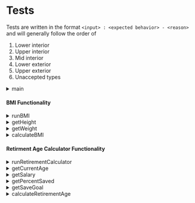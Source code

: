 # Tests

Tests are written in the format `<input> : <expected behavior> - <reason>` and will generally follow the order of 
1) Lower interior
2) Upper interior
3) Mid interior
4) Lower exterior
5) Upper exterior
6) Unaccepted types

<details>
<summary>main</summary>

- [ ] Enter 1 : run BMI function
- [ ] Enter 2 : run Retirement Estimator function
- [ ] Enter 0 : exit
- [ ] Enter 1.1 : error message
- [ ] Enter A : error message
- [ ] Enter 3 : error message

</details>

#### BMI Functionality

<details>
<summary>runBMI</summary>

- [ ] _ : output is formatted correctly

</details>

<details>
<summary>getHeight</summary>

`foot`:
- [ ] Enter 1 : accept input
- [ ] Enter 8 : accept input
- [ ] Enter 5 : accept input
- [ ] Enter 0 : error message - too low
- [ ] Enter 9 : error message - too high
- [ ] Enter 1.1 : error message - not a whole number
- [ ] Enter A : error message - not a whole number


`inch`:
- [ ] Enter 0 : accept input
- [ ] Enter 11.9 : accept input
- [ ] Enter 6 : accept input
- [ ] Enter -0.1 : error message - too low
- [ ] Enter 12 : error message - too high
- [ ] Enter A : error message - not a number

</details>

<details>
<summary>getWeight</summary>

- [ ] Enter 0.1 : accept input
- [ ] Enter 250 : accept input
- [ ] Enter 0 : error message - too low
- [ ] Enter A : error message - not a number

</details>

<details>
<summary>calculateBMI</summary>

- [ ] Enter Height(1,8) Weight(5.55) : 10 Underweight
- [ ] Enter Height(1,8) Weight(10.221) : 18.4 Underweight
- [ ] Enter Height(1,8) Weight(10.276) : 18.5 Normal Weight
- [ ] Enter Height(5,3) Weight(125) : 22.7 Normal Weight
- [ ] Enter Height(1,8) Weight(13.831) : 24.9 Normal Weight
- [ ] Enter Height(1,8) Weight(13.887) : 25.0 Overweight
- [ ] Enter Height(1,8) Weight(15.276) : 27.5 Overweight
- [ ] Enter Height(1,8) Weight(16.609) : 29.9 Overweight
- [ ] Enter Height(1,8) Weight(16.665) : 30.0 Obese
- [ ] Enter Height(1,8) Weight(22.22) : 40.0 Obese

</details>

#### Retirment Age Calculator Functionality

<details>
<summary>runRetirementCalculator</summary>

- [ ] _ : output is formatted correctly

</details>
<details>
<summary>getCurrentAge</summary>

- [ ] Enter 1 : accept input
- [ ] Enter 99 : accept input
- [ ] Enter 50 : accept input
- [ ] Enter 0 : error message - too low
- [ ] Enter 100 : error message - too high
- [ ] Enter 1.1 : error message - not a whole number
- [ ] Enter A : error message - not a whole number

</details>
<details>
<summary>getSalary</summary>

- [ ] Enter 0.1 : accept input
- [ ] Enter 50000 : accept input
- [ ] Enter 0 : error message - too low
- [ ] Enter A : error message - not a number

</details>
<details>
<summary>getPercentSaved</summary>

- [ ] Enter 0.1 : accept input
- [ ] Enter 100 : accept input
- [ ] Enter 1.1 : accept input
- [ ] Enter 0 : error message - too low
- [ ] Enter 100.1 : error message - too high
- [ ] Enter A : error message - not a number

</details>
<details>
<summary>getSaveGoal</summary>

- [ ] Enter 0.1 : accept input
- [ ] Enter 50000 : accept input
- [ ] Enter 0 : error message - too low
- [ ] Enter A : error message - not a number

</details>
<details>
<summary>calculateRetirementAge</summary>

- [ ] Enter Age(10) Salary(10) %Saved(74.0741) Goal(10) : Met 11
- [ ] Enter Age(10) Salary(10) %Saved(74.0741) Goal(890) : Met 99
- [ ] Enter Age(10) Salary(10) %Saved(74.0741) Goal(400) : Met 50
- [ ] Enter Age(10) Salary(10) %Saved(74.0741) Goal(900) : Not met - too old

</details>
